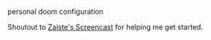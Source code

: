 personal doom configuration 

Shoutout to [Zaiste's Screencast](https://www.youtube.com/watch?v=rCMh7srOqvw&list=PLhXZp00uXBk4np17N39WvB80zgxlZfVwj) for helping me get started.
